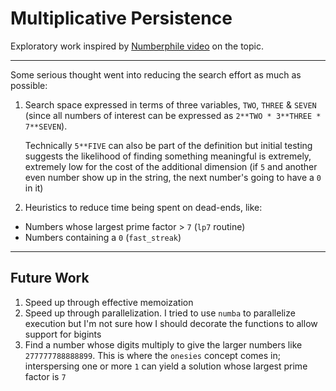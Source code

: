 # Multiplicative Persistence

Exploratory work inspired by [Numberphile video][1] on the topic.

---

Some serious thought went into reducing the search effort as much as possible:

1. Search space expressed in terms of three variables, `TWO`, `THREE` & `SEVEN` (since all numbers of interest can be expressed as `2**TWO * 3**THREE * 7**SEVEN`).

   Technically `5**FIVE` can also be part of the definition but initial testing suggests the likelihood of finding something meaningful is extremely, extremely low for the cost of the additional dimension (if `5` and another even number show up in the string, the next number's going to have a `0` in it)

2. Heuristics to reduce time being spent on dead-ends, like:
  - Numbers whose largest prime factor > `7` (`lp7` routine)
  - Numbers containing a `0` (`fast_streak`)

---

## Future Work

1. Speed up through effective memoization
1. Speed up through parallelization. I tried to use `numba` to parallelize execution but I'm not sure how I should decorate the functions to allow support for bigints
2. Find a number whose digits multiply to give the larger numbers like `277777788888899`. This is where the `onesies` concept comes in; interspersing one or more `1` can yield a solution whose largest prime factor is `7`

  [1]: https://youtu.be/Wim9WJeDTHQ